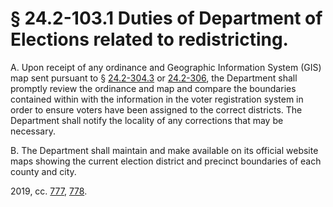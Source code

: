 # § 24.2-103.1 Duties of Department of Elections related to redistricting.

<p>A. Upon receipt of any ordinance and Geographic Information System (GIS) map sent pursuant to § <a href='/vacode/24.2-304.3/'>24.2-304.3</a> or <a href='/vacode/24.2-306/'>24.2-306</a>, the Department shall promptly review the ordinance and map and compare the boundaries contained within with the information in the voter registration system in order to ensure voters have been assigned to the correct districts. The Department shall notify the locality of any corrections that may be necessary.</p><p>B. The Department shall maintain and make available on its official website maps showing the current election district and precinct boundaries of each county and city.</p><p>2019, cc. <a href='http://lis.virginia.gov/cgi-bin/legp604.exe?191+ful+CHAP0777'>777</a>, <a href='http://lis.virginia.gov/cgi-bin/legp604.exe?191+ful+CHAP0778'>778</a>.</p>